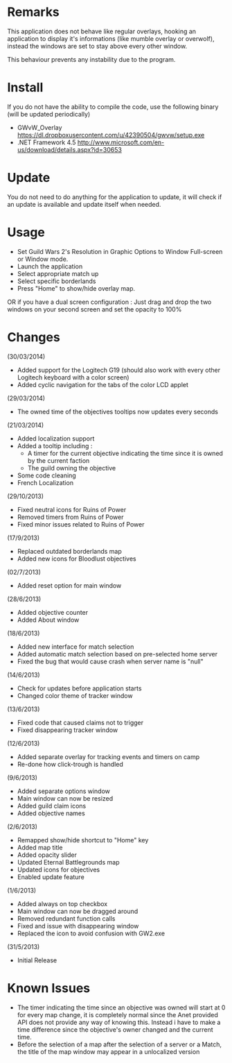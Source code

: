 Remarks
============
This application does not behave like regular overlays, hooking an application to display it's informations (like mumble overlay or overwolf), instead the windows are set to stay above every other window.

This behaviour prevents any instability due to the program.

Install
============
If you do not have the ability to compile the code, use the following binary (will be updated periodically)

- GWvW_Overlay https://dl.dropboxusercontent.com/u/42390504/gwvw/setup.exe
- .NET Framework 4.5 http://www.microsoft.com/en-us/download/details.aspx?id=30653

Update
============
You do not need to do anything for the application to update, it will check if an update is available and update itself when needed.

Usage
============
- Set Guild Wars 2's Resolution  in Graphic Options to Window Full-screen or Window mode.
- Launch the application
- Select appropriate match up
- Select specific borderlands
- Press "Home" to show/hide overlay map.

OR if you have a dual screen configuration :
Just drag and drop the two windows on your second screen and set the opacity to 100%

Changes
============
(30/03/2014)
- Added support for the Logitech G19 (should also work with every other Logitech keyboard with a color screen)
- Added cyclic navigation for the tabs of the color LCD applet

(29/03/2014)
- The owned time of the objectives tooltips now updates every seconds

(21/03/2014)
- Added localization support
- Added a tooltip including :
  - A timer for the current objective indicating the time since it is owned by the current faction
  - The guild owning the objective
- Some code cleaning
- French Localization

(29/10/2013)
- Fixed neutral icons for Ruins of Power
- Removed timers from Ruins of Power
- Fixed minor issues related to Ruins of Power

(17/9/2013)
- Replaced outdated borderlands map
- Added new icons for Bloodlust objectives

(02/7/2013)
- Added reset option for main window

(28/6/2013)
- Added objective counter
- Added About window

(18/6/2013)
- Added new interface for match selection
- Added automatic match selection based on pre-selected home server
- Fixed the bug that would cause crash when server name is "null"

(14/6/2013)
- Check for updates before application starts
- Changed color theme of tracker window

(13/6/2013)
- Fixed code that caused claims not to trigger
- Fixed disappearing tracker window

(12/6/2013)
- Added separate overlay for tracking events and timers on camp
- Re-done how click-trough is handled

(9/6/2013)
- Added separate options window
- Main window can now be resized
- Added guild claim icons
- Added objective names

(2/6/2013)
- Remapped show/hide shortcut to "Home" key
- Added map title
- Added opacity slider
- Updated Eternal Battlegrounds map
- Updated icons for objectives
- Enabled update feature

(1/6/2013)
- Added always on top checkbox
- Main window can now be dragged around
- Removed redundant function calls
- Fixed and issue with disappearing window
- Replaced the icon to avoid confusion with GW2.exe

(31/5/2013)
- Initial Release

Known Issues
============
- The timer indicating the time since an objective was owned will start at 0 for every map change, it is completely normal since the Anet provided API does not provide any way of knowing this. Instead i have to make a time difference since the objective's owner changed and the current time.
- Before the selection of a map after the selection of a server or a Match, the title of the map window may appear in a unlocalized version
